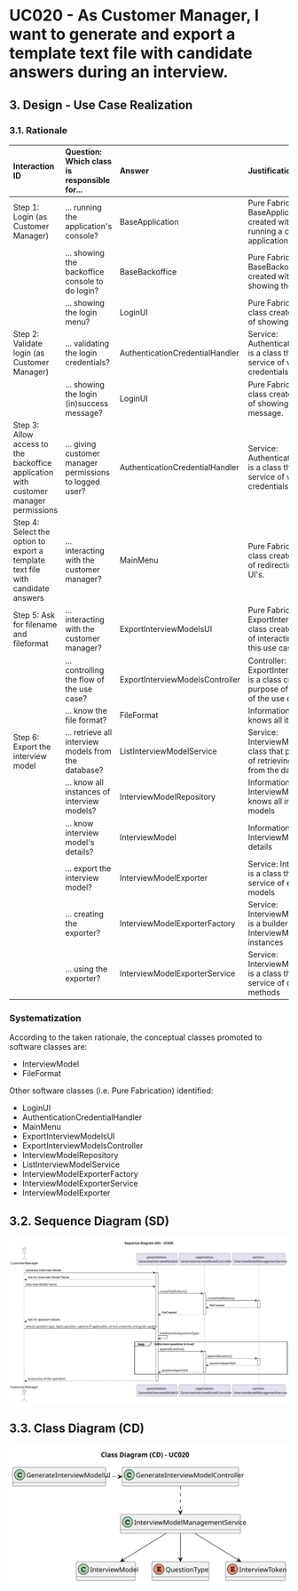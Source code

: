 # UC020 - As Customer Manager, I want to generate and export a template text file with candidate answers during an interview.

## 3. Design - Use Case Realization

### 3.1. Rationale

| Interaction ID                                                                       | Question: Which class is responsible for...             | Answer                          | Justification (with patterns)                                                                                                |
|:-------------------------------------------------------------------------------------|:--------------------------------------------------------|:--------------------------------|:-----------------------------------------------------------------------------------------------------------------------------|
| Step 1: Login (as Customer Manager)                                                  | ... running the application's console?                  | BaseApplication                 | Pure Fabrication: BaseApplication is a class created with the purpose of running a console in our application.               |
|                                                                                      | ... showing the backoffice console to do login?         | BaseBackoffice                  | Pure Fabrication: BaseBackoffice is a class created with the purpose of showing the backoffice console.                      |
|                                                                                      | ... showing the login menu?                             | LoginUI                         | Pure Fabrication: LoginUI is a class created with the purpose of showing the login menu.                                     |
| Step 2: Validate login (as Customer Manager)                                         | ... validating the login credentials?                   | AuthenticationCredentialHandler | Service: AuthenticationCredentialHandler is a class that provides the service of validating login credentials.               |
|                                                                                      | ... showing the login (in)success message?              | LoginUI                         | Pure Fabrication: LoginUI is a class created with the purpose of showing the login success message.                          |
| Step 3: Allow access to the backoffice application with customer manager permissions | ... giving customer manager permissions to logged user? | AuthenticationCredentialHandler | Service: AuthenticationCredentialHandler is a class that provides the service of validating login credentials.               |
| Step 4: Select the option to export a template text file with candidate answers      | ... interacting with the customer manager?              | MainMenu                        | Pure Fabrication: MainMenu is a class created with the purpose of redirecting to the specific UI's.                          |
| Step 5: Ask for filename and fileformat                                              | ... interacting with the customer manager?              | ExportInterviewModelsUI         | Pure Fabrication: ExportInterviewModelsUI is a class created with the purpose of interacting with the user in this use case. |
|                                                                                      | ... controlling the flow of the use case?               | ExportInterviewModelsController | Controller: ExportInterviewModelsController is a class created with the purpose of controlling the flow of the use case.     |
|                                                                                      | ... know the file format?                               | FileFormat                      | Information Expert: FileFormat knows all its details                                                                         |
| Step 6: Export the interview model                                                   | ... retrieve all interview models from the database?    | ListInterviewModelService       | Service: InterviewModelRepository is a class that provides the service of retrieving interview models from the database      |
|                                                                                      | ... know all instances of interview models?             | InterviewModelRepository        | Information Expert: InterviewModelRepository knows all instances of interview models                                         |
|                                                                                      | ... know interview model's details?                     | InterviewModel                  | Information Expert: InterviewModel knows all its details                                                                     |
|                                                                                      | ... export the interview model?                         | InterviewModelExporter          | Service: InterviewModelExporter is a class that provides the service of exporting interview models                           |
|                                                                                      | ... creating the exporter?                              | InterviewModelExporterFactory   | Service: InterviewModelExporterFactory is a builder that creates InterviewModelExporter instances                            |
|                                                                                      | ... using the exporter?                                 | InterviewModelExporterService   | Service: InterviewModelExporterService is a class that provides the service of calling the exporter's methods                |
### Systematization ##

According to the taken rationale, the conceptual classes promoted to software classes are:

* InterviewModel
* FileFormat

Other software classes (i.e. Pure Fabrication) identified:

* LoginUI
* AuthenticationCredentialHandler
* MainMenu
* ExportInterviewModelsUI
* ExportInterviewModelsController
* InterviewModelRepository
* ListInterviewModelService
* InterviewModelExporterFactory
* InterviewModelExporterService
* InterviewModelExporter

## 3.2. Sequence Diagram (SD)

![uc020-sequence-diagram.svg](svg/uc020-sequence-diagram.svg)

## 3.3. Class Diagram (CD)

![uc020-class-diagram.svg](svg/uc020-class-diagram.svg)
